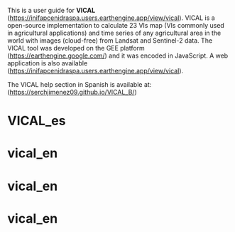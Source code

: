 This is a user guide for **VICAL** (https://inifapcenidraspa.users.earthengine.app/view/vical).
VICAL is a open-source implementation to calculate 23 VIs map (VIs commonly used in agricultural applications) and time series of any agricultural area in the world with images (cloud-free) from Landsat and Sentinel-2 data. The VICAL tool was developed on the GEE platform (https://earthengine.google.com/) and it was encoded in JavaScript.
A web application is also available (https://inifapcenidraspa.users.earthengine.app/view/vical).

The VICAL help section in Spanish is available at: (https://serchjimenez09.github.io/VICAL_B/)
# VICAL_es
# vical_en
# vical_en
# vical_en
